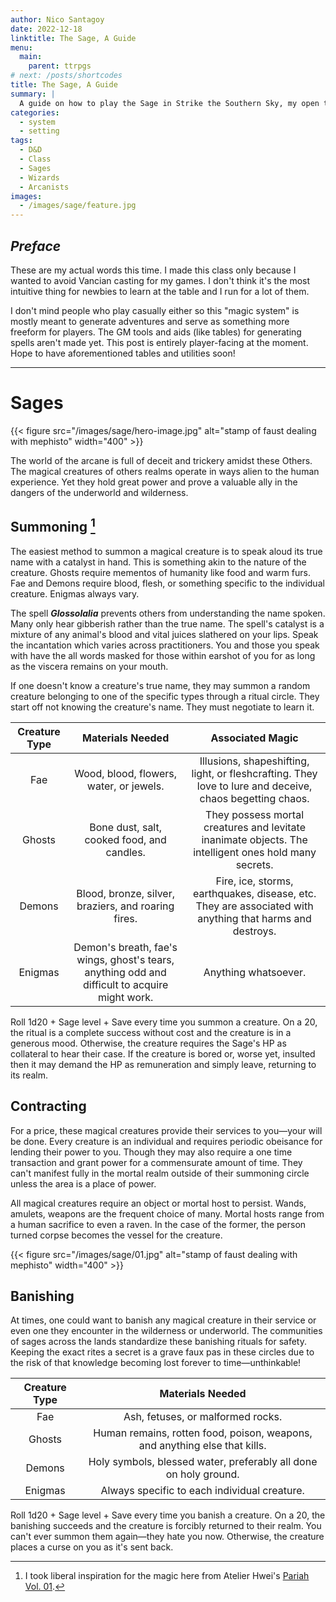 ```yaml
---
author: Nico Santagoy
date: 2022-12-18
linktitle: The Sage, A Guide
menu:
  main:
    parent: ttrpgs
# next: /posts/shortcodes
title: The Sage, A Guide
summary: |
  A guide on how to play the Sage in Strike the Southern Sky, my open table campaign.
categories:
  - system
  - setting
tags:
  - D&D
  - Class
  - Sages
  - Wizards
  - Arcanists
images:
  - /images/sage/feature.jpg
---
```


## *Preface*

These are my actual words this time. I made this class only because I wanted to avoid Vancian casting for my games. I don't think it's the most intuitive thing for newbies to learn at the table and I run for a lot of them.

I don't mind people who play casually either so this "magic system" is mostly meant to generate adventures and serve as something more freeform for players. The GM tools and aids (like tables) for generating spells aren't made yet. This post is entirely player-facing at the moment. Hope to have aforementioned tables and utilities soon!

---

# Sages

{{< figure src="/images/sage/hero-image.jpg" alt="stamp of faust dealing with mephisto" width="400" >}}

The world of the arcane is full of deceit and trickery amidst these Others. The magical creatures of others realms operate in ways alien to the human experience. Yet they hold great power and prove a valuable ally in the dangers of the underworld and wilderness.

## Summoning [^1]

The easiest method to summon a magical creature is to speak aloud its true name with a catalyst in hand. This is something akin to the nature of the creature. Ghosts require mementos of humanity like food and warm furs. Fae and Demons require blood, flesh, or something specific to the individual creature. Enigmas always vary.

The spell ***Glossolalia*** prevents others from understanding the name spoken. Many only hear gibberish rather than the true name. The spell's catalyst is a mixture of any animal's blood and vital juices slathered on your lips. Speak the incantation which varies across practitioners. You and those you speak with have the all words masked for those within earshot of you for as long as the viscera remains on your mouth.

If one doesn't know a creature's true name, they may summon a random creature belonging to one of the specific types through a ritual circle. They start off not knowing the creature's name. They must negotiate to learn it.

| Creature Type |                                       Materials Needed                                        |                                             Associated Magic                                             |
| :-----------: | :-------------------------------------------------------------------------------------------: | :------------------------------------------------------------------------------------------------------: |
|      Fae      |                            Wood, blood, flowers, water, or jewels.                            | Illusions, shapeshifting, light, or fleshcrafting. They love to lure and deceive, chaos begetting chaos. |
|    Ghosts     |                          Bone dust, salt, cooked food, and candles.                           |  They possess mortal creatures and levitate inanimate objects. The intelligent ones hold many secrets.   |
|    Demons     |                      Blood, bronze, silver, braziers, and roaring fires.                      | Fire, ice, storms, earthquakes, disease, etc. They are associated with anything that harms and destroys. |
|    Enigmas    | Demon's breath, fae's wings, ghost's tears, anything odd and difficult to acquire might work. |                                           Anything whatsoever.                                           |

Roll 1d20 + Sage level + Save every time you summon a creature. On a 20, the ritual is a complete success without cost and the creature is in a generous mood. Otherwise, the creature requires the Sage's HP as collateral to hear their case. If the creature is bored or, worse yet, insulted then it may demand the HP as remuneration and simply leave, returning to its realm.

## Contracting

For a price, these magical creatures provide their services to you—your will be done. Every creature is an individual and requires periodic obeisance for lending their power to you. Though they may also require a one time transaction and grant power for a commensurate amount of time. They can't manifest fully in the mortal realm outside of their summoning circle unless the area is a place of power.

All magical creatures require an object or mortal host to persist. Wands, amulets, weapons are the frequent choice of many. Mortal hosts range from a human sacrifice to even a raven. In the case of the former, the person turned corpse becomes the vessel for the creature.

{{< figure src="/images/sage/01.jpg" alt="stamp of faust dealing with mephisto" width="400" >}}

## Banishing

At times, one could want to banish any magical creature in their service or even one they encounter in the wilderness or underworld. The communities of sages across the lands standardize these banishing rituals for safety. Keeping the exact rites a secret is a grave faux pas in these circles due to the risk of that knowledge becoming lost forever to time—unthinkable!

| Creature Type |                              Materials Needed                              |
| :-----------: | :------------------------------------------------------------------------: |
|      Fae      |                     Ash, fetuses, or malformed rocks.                      |
|    Ghosts     | Human remains, rotten food, poison, weapons, and anything else that kills. |
|    Demons     |      Holy symbols, blessed water, preferably all done on holy ground.      |
|    Enigmas    |                Always specific to each individual creature.                |

Roll 1d20 + Sage level + Save every time you banish a creature. On a 20, the banishing succeeds and the creature is forcibly returned to their realm. You can't ever summon them again—they hate you now. Otherwise, the creature places a curse on you as it's sent back.

[^1]: I took liberal inspiration for the magic here from Atelier Hwei's [Pariah Vol. 01](https://atelier-hwei.itch.io/pariah).
